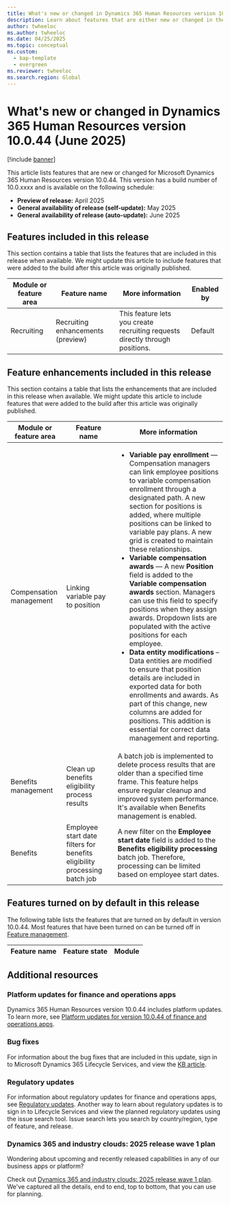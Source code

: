 ```yaml
---
title: What's new or changed in Dynamics 365 Human Resources version 10.0.44 (June 2025)
description: Learn about features that are either new or changed in the Microsoft Dynamics 365 Human Resources version 10.0.44 preview release.
author: twheeloc
ms.author: twheeloc
ms.date: 04/25/2025
ms.topic: conceptual
ms.custom: 
  - bap-template
  - evergreen
ms.reviewer: twheeloc
ms.search.region: Global
---
```


# What's new or changed in Dynamics 365 Human Resources version 10.0.44 (June 2025)

[!include [banner](../../includes/preview-banner.md)]

This article lists features that are new or changed for Microsoft Dynamics 365 Human Resources version 10.0.44. This version has a build number of 10.0.xxxx and is available on the following schedule:

- **Preview of release:** April 2025
- **General availability of release (self-update):** May 2025
- **General availability of release (auto-update):** June 2025

## Features included in this release

This section contains a table that lists the features that are included in this release when available. We might update this article to include features that were added to the build after this article was originally published.

| Module or feature area | Feature name | More information | Enabled by |
|---|---|---|---|
| Recruiting | Recruiting enhancements (preview) | This feature lets you create recruiting requests directly through positions. | Default |

## Feature enhancements included in this release

This section contains a table that lists the enhancements that are included in this release when available. We might update this article to include features that were added to the build after this article was originally published.

| Module or feature area | Feature name | More information |
|---|---|---|
| Compensation management | Linking variable pay to position | <ul><li>**Variable pay enrollment** — Compensation managers can link employee positions to variable compensation enrollment through a designated path. A new section for positions is added, where multiple positions can be linked to variable pay plans. A new grid is created to maintain these relationships.</li><li>**Variable compensation awards** — A new **Position** field is added to the **Variable compensation awards** section. Managers can use this field to specify positions when they assign awards. Dropdown lists are populated with the active positions for each employee.</li><li>**Data entity modifications** – Data entities are modified to ensure that position details are included in exported data for both enrollments and awards. As part of this change, new columns are added for positions. This addition is essential for correct data management and reporting.</li></ul> |
| Benefits management | Clean up benefits eligibility process results | A batch job is implemented to delete process results that are older than a specified time frame. This feature helps ensure regular cleanup and improved system performance. It's available when Benefits management is enabled. |
| Benefits | Employee start date filters for benefits eligibility processing batch job | A new filter on the **Employee start date** field is added to the **Benefits eligibility processing** batch job. Therefore, processing can be limited based on employee start dates. |

## Features turned on by default in this release

The following table lists the features that are turned on by default in version 10.0.44. Most features that have been turned on can be turned off in [Feature management](../../fin-ops-core/fin-ops/get-started/feature-management/feature-management-overview.md).

| Feature name | Feature state | Module |
|--------------|---------------|--------|

## Additional resources

### Platform updates for finance and operations apps

Dynamics 365 Human Resources version 10.0.44 includes platform updates. To learn more, see [Platform updates for version 10.0.44 of finance and operations apps](../../fin-ops-core/fin-ops/get-started/whats-new-platform-updates-10-0-44.md).

### Bug fixes

For information about the bug fixes that are included in this update, sign in to Microsoft Dynamics 365 Lifecycle Services, and view the [KB article](https://fix.lcs.dynamics.com/Issue/Details?bugId=xxxx).

### Regulatory updates

For information about regulatory updates for finance and operations apps, see [Regulatory updates](../../finance/localizations/global/regulatory-updates.md). Another way to learn about regulatory updates is to sign in to Lifecycle Services and view the planned regulatory updates using the issue search tool. Issue search lets you search by country/region, type of feature, and release.

### Dynamics 365 and industry clouds: 2025 release wave 1 plan

Wondering about upcoming and recently released capabilities in any of our business apps or platform?

Check out [Dynamics 365 and industry clouds: 2025 release wave 1 plan](/dynamics365/release-plan/2025wave1/finance-supply-chain/dynamics365-finance). We've captured all the details, end to end, top to bottom, that you can use for planning.
